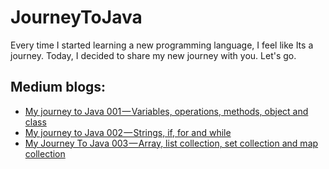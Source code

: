 # JourneyToJava
Every time I started learning a new programming language, I feel like Its a journey. Today, I decided to share my new journey with you. Let's go.


## Medium blogs:
- [My journey to Java 001 — Variables, operations, methods, object and class](https://medium.com/@0xIslamTaha/my-journey-to-java-001-variables-f632be2e3f7d)
- [My journey to Java 002 — Strings, if, for and while](https://medium.com/@0xIslamTaha/my-journey-to-java-002-strings-if-for-and-while-c1bd93b3f8ab)
- [My Journey To Java 003 — Array, list collection, set collection and map collection](https://medium.com/@0xIslamTaha/my-journey-to-java-003-array-list-collection-set-collection-and-map-collection-d9ccc4c4e09f)


